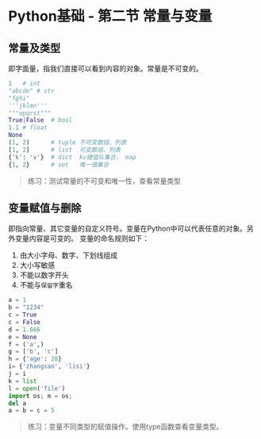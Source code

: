 # Python基础 - 第二节 常量与变量

## 常量及类型
即字面量，指我们直接可以看到内容的对象。常量是不可变的。
```python
1   # int
"abcde" # str
"fghi"
'''jklmn'''
"""opqrst"""
True|False  # bool
1.1 # float
None
(1, 2)      # tuple 不可变数组、列表
[1, 2]      # list  可变数组、列表
{'k': 'v'}  # dict  kv键值队集合， map
{1, 2}      # set   唯一值集合
```
> 练习：测试常量的不可变和唯一性，查看常量类型

## 变量赋值与删除
即指向常量、其它变量的自定义符号。变量在Python中可以代表任意的对象。另外变量内容是可变的。
变量的命名规则如下：
1. 由大小字母、数字、下划线组成
1. 大小写敏感
1. 不能以数字开头
1. 不能与`保留字`重名
```python
a = 1
b = "1234"
c = True
c = False
d = 1.666
e = None
f = ('a',)
g = ['b', 'c']
h = {'age': 28}
i= {'zhangsan', 'lisi'}
j = i
k = list
l = open('file')
import os; m = os;
del a
a = b = c = 5
```
> 练习：变量不同类型的赋值操作。使用type函数查看变量类型。
